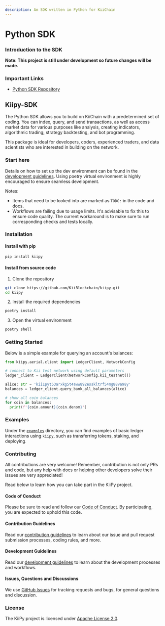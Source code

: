 ```yaml
---
description: An SDK written in Python for KiiChain
---
```


# Python SDK

### **Introduction to the SDK**

**Note: This project is still under development so future changes will be made.**&#x20;

### Important Links

* [Python SDK Repository](https://github.com/KiiChain/kiipy-sdk)

## Kiipy-SDK

The Python SDK allows you to build on KiiChain with a predetermined set of coding. You can index, query, and send transactions, as well as access market data for various purposes like analysis, creating indicators, algorithmic trading, strategy backtesting, and bot programming.

This package is ideal for developers, coders, experienced traders, and data scientists who are interested in building on the network.

### **Start here**

Details on how to set up the dev environment can be found in the [development guidelines](https://github.com/KiiBlockchain/kiipy/blob/main/DEVELOPING.md). Using poetry virtual environment is highly encouraged to ensure seamless development.

Notes:

* Items that need to be looked into are marked as `TODO:` in the code and docs.
* Workflows are failing due to usage limits. It's advisable to fix this to ensure code quality. The current workaround is to make sure to run corresponding checks and tests locally.

### Installation

#### Install with pip

```sh
pip install kiipy
```

#### Install from source code

1. Clone the repository

```sh
git clone https://github.com/KiiBlockchain/kiipy.git
cd kiipy
```

2. Install the required dependencies

```sh
poetry install
```

3. Open the virtual environment

```sh
poetry shell
```

### Getting Started

Below is a simple example for querying an account's balances:

```python
from kiipy.aerial.client import LedgerClient, NetworkConfig

# connect to Kii test network using default parameters
ledger_client = LedgerClient(NetworkConfig.kii_testnet())

alice: str = 'kii1pyt53arxkg5t4aww892esskltrf54mg88va98y'
balances = ledger_client.query_bank_all_balances(alice)

# show all coin balances
for coin in balances:
  print(f'{coin.amount}{coin.denom}')
```

### Examples

Under the [`examples`](https://github.com/KiiChain/kiipy-sdk/tree/main/examples) directory, you can find examples of basic ledger interactions using `kiipy`, such as transferring tokens, staking, and deploying.

### Contributing

All contributions are very welcome! Remember, contribution is not only PRs and code, but any help with docs or helping other developers solve their issues are very appreciated!

Read below to learn how you can take part in the KiiPy project.

#### Code of Conduct

Please be sure to read and follow our [Code of Conduct](https://github.com/KiiBlockchain/kiipy/blob/main/CODE_OF_CONDUCT.md). By participating, you are expected to uphold this code.

#### Contribution Guidelines

Read our [contribution guidelines](https://github.com/KiiBlockchain/kiipy/blob/main/CONTRIBUTING.md) to learn about our issue and pull request submission processes, coding rules, and more.

#### Development Guidelines

Read our [development guidelines](https://github.com/KiiBlockchain/kiipy/blob/main/DEVELOPING.md) to learn about the development processes and workflows.

#### Issues, Questions and Discussions

We use [GitHub Issues](https://github.com/KiiBlockchain/kiipy/issues) for tracking requests and bugs, for general questions and discussion.

### License

The KiiPy project is licensed under [Apache License 2.0](https://github.com/KiiBlockchain/kiipy/blob/main/LICENSE).
